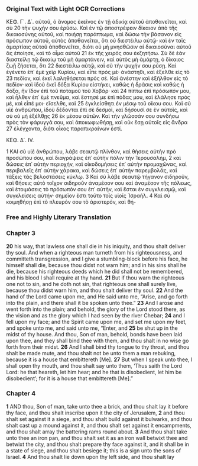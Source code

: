### Original Text with Light OCR Corrections

ΚΕΦ. Γ΄. Δ΄.
αὐτοῦ, ὁ ἄνομος ἐκεῖνος ἐν τῇ ἀδικίᾳ αὐτοῦ ἀποθανεῖται, καὶ σὺ
20 τὴν ψυχήν σου ἐρύσω. Καὶ ἐν τῷ ἀποστρέφειν δίκαιον ἀπὸ τῆς
δικαιοσύνης αὐτοῦ, καὶ ποιήσῃ παράπτωμα, καὶ δώσω τὴν βάσανον
εἰς πρόσωπον αὐτοῦ, αὐτὸς ἀποθανεῖται, ὅτι οὐ διεστέιλω
αὐτῷ· καὶ ἐν ταῖς ἁμαρτίαις αὐτοῦ ἀποθανεῖται, διότι οὐ μὴ
μνησθῶσιν αἱ δικαιοσύναι αὐτοῦ ἃς ἐποίησε, καὶ τὸ αἷμα αὐτοῦ
21 ἐκ τῆς χειρός σου ἐκζητήσω. Σὺ δὲ ἐὰν διαστείλῃ τῷ δικαίῳ τοῦ μὴ
ἁμαρτάνειν, καὶ αὐτὸς μὴ ἁμάρτῃ, ὁ δίκαιος ζωῇ ζήσεται, ὅτι
22 διεστέιλω αὐτῷ, καὶ σὺ τὴν ψυχήν σου ρύσῃ. Καὶ ἐγένετο ἐπ᾿
ἐμὲ χεὶρ Κυρίου, καὶ εἶπε πρός μέ· ἀνάστηθι, καὶ ἐξελθε εἰς τὸ
23 πεδίον, καὶ ἐκεῖ λαληθήσεται πρός σέ. Καὶ ἀνέστην καὶ ἐξῆλθον
εἰς τὸ πεδίον· καὶ ἰδοὺ ἐκεῖ δόξα Κυρίου εἰστήκει, καθὼς ἡ δράσις
καὶ καθὼς ἡ δόξα, ἣν ἴδον ἐπὶ τοῦ ποταμοῦ τοῦ Χοβάρ· καὶ
24 πίπτω ἐπὶ πρόσωπόν μου, καὶ ἦλθεν ἐπ᾿ ἐμὲ πνεῦμα, καὶ ἔστησέ
με ἐπὶ πόδας μου, καὶ ἐλάλησε πρός μέ, καὶ εἶπέ μοι· εἴσελθε, καὶ
25 ἐγκλείσθητι ἐν μέσῳ τοῦ οἴκου σου. Καὶ σὺ υἱὲ ἀνθρώπου, ἰδοὺ δέδονται
ἐπὶ σὲ δεσμοί, καὶ δήσουσί σε ἐν αὐτοῖς, καὶ σὺ οὐ μὴ ἐξέλθῃς
26 ἐκ μέσου αὐτῶν. Καὶ τὴν γλῶσσάν σου συνδήσω πρὸς τὸν
φάρυγγά σου, καὶ ἀποκωφωθήσῃ, καὶ οὐκ ἔσῃ αὐτοῖς εἰς ἄνδρα
27 ἐλέγχοντα, διότι οἶκος παραπικραίνων ἐστί.

ΚΕΦ. Δ΄. IV.

1 ΚΑΙ σὺ υἱὲ ἀνθρώπου, λάβε σεαυτῷ πλίνθον, καὶ θήσεις αὐτὴν
πρὸ προσώπου σου, καὶ διαγράψεις ἐπ᾿ αὐτὴν πόλιν τὴν Ἱερουσαλὴμ,
2 καὶ δώσεις ἐπ᾿ αὐτὴν περιοχήν, καὶ οἰκοδομήσεις ἐπ᾿ αὐτὴν
προμαχῶνας, καὶ περιβαλεῖς ἐπ᾿ αὐτὴν χάρακα, καὶ δώσεις
ἐπ᾿ αὐτὴν παρεμβολάς, καὶ τάξεις τὰς βελοστάσεις κύκλῳ.
3 Καὶ σὺ λάβε σεαυτῷ τήγανον σιδηροῦν, καὶ θήσεις αὐτὸ τοῖχον
σιδηροῦν ἀναμέσον σου καὶ ἀναμέσον τῆς πόλεως, καὶ ἑτοιμάσεις
τὸ πρόσωπόν σου ἐπ᾿ αὐτὴν, καὶ ἔσται ἐν συγκλεισμῷ, καὶ
συγκλείσεις αὐτήν· σημεῖον ἐστι τοῦτο τοῖς υἱοῖς Ἰσραήλ.
4 Καὶ σὺ κοιμηθήσῃ ἐπὶ τὸ πλευρόν σου τὸ ἀριστερόν, καὶ θή-

### Free and Highly Literary Translation

### Chapter 3

**20** his way, that lawless one shall die in his iniquity, and thou
    shalt deliver thy soul. And when a righteous man turneth from his
    righteousness, and committeth transgression, and I give a stumbling-block
    before his face, he himself shall die, because thou didst not warn
    him; and in his sins shall he die, because his righteous deeds
    which he did shall not be remembered, and his blood
    I shall require at thy hand.
**21** But if thou warn the righteous one not to sin, and he doth not
    sin, that righteous one shall surely live, because thou didst warn him,
    and thou shalt deliver thy soul.
**22** And the hand of the Lord came upon me, and He said unto me,
    “Arise, and go forth into the plain, and there shall it be spoken
    unto thee.”
**23** And I arose and went forth into the plain; and behold, the glory
    of the Lord stood there, as the vision and as the glory which
    I had seen by the river Chebar;
**24** and I fell upon my face; and the Spirit came upon me, and set me
    upon my feet, and spoke unto me, and said unto me, “Enter, and
**25** be shut up in the midst of thy house. And thou, Son of man,
    behold, bonds have been laid upon thee, and they shall bind thee
    with them, and thou shalt in no wise go forth from their midst.
**26** And I shall bind thy tongue to thy throat, and thou shalt be
    made mute, and thou shalt not be unto them a man rebuking,
    because it is a house that embittereth [Me].
**27** But when I speak unto thee, I shall open thy mouth, and thou
    shalt say unto them, ‘Thus saith the Lord Lord: he that heareth,
    let him hear; and he that is disobedient, let him be disobedient’;
    for it is a house that embittereth [Me].”

### Chapter 4

**1** AND thou, Son of man, take unto thee a brick, and thou shalt lay it
    before thy face, and thou shalt inscribe upon it the city of Jerusalem,
**2** and thou shalt set against it a siege, and thou shalt build against it
    bulwarks, and thou shalt cast up a mound against it, and thou shalt set
    against it encampments, and thou shalt array the battering rams round about.
**3** And thou shalt take unto thee an iron pan, and thou shalt set it
    as an iron wall betwixt thee and betwixt the city, and thou shalt prepare
    thy face against it, and it shall be in a state of siege, and thou shalt
    besiege it; this is a sign unto the sons of Israel.
**4** And thou shalt lie down upon thy left side, and thou shalt lay